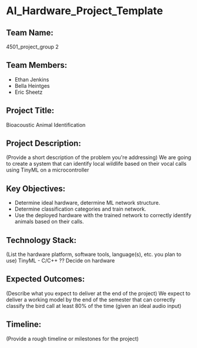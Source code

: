 # AI_Hardware_Project_Template

## Team Name: 
4501_project_group 2

## Team Members:
- Ethan Jenkins
- Bella Heintges
- Eric Sheetz

## Project Title:
Bioacoustic Animal Identification

## Project Description:
(Provide a short description of the problem you're addressing)
We are going to create a system that can identify local wildlife based on their vocal calls using TinyML on a microcontroller


## Key Objectives:
- Determine ideal hardware, determine ML network structure. 
- Determine classification categories and train network. 
- Use the deployed hardware with the trained network to correctly identify animals based on their calls. 

## Technology Stack:
(List the hardware platform, software tools, language(s), etc. you plan to use)
TinyML - C/C++ ??
Decide on hardware

## Expected Outcomes:
(Describe what you expect to deliver at the end of the project)
We expect to deliver a working model by the end of the semester that can correctly classify the bird call at least 80% of the time (given an ideal audio input)

## Timeline:
(Provide a rough timeline or milestones for the project)

